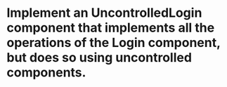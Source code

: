 # Implement an UncontrolledLogin component that implements all the operations of the Login component, but does so using uncontrolled components.
